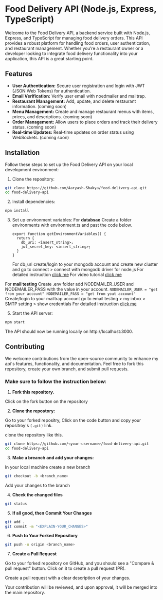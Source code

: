 # Food Delivery API (Node.js, Express, TypeScript)

Welcome to the Food Delivery API, a backend service built with Node.js, Express, and TypeScript for managing food delivery orders. This API provides a robust platform for handling food orders, user authentication, and restaurant management. Whether you're a restaurant owner or a developer looking to integrate food delivery functionality into your application, this API is a great starting point.

## Features

- **User Authentication:** Secure user registration and login with JWT (JSON Web Tokens) for authentication.
- **Email Verification:** Verify user email with noedmailer and mailtrap.
- **Restaurant Management:** Add, update, and delete restaurant information. (coming soon)
- **Menu Management:** Create and manage restaurant menus with items, prices, and descriptions. (coming soon)
- **Order Management:** Allow users to place orders and track their delivery status. (coming soon)
- **Real-time Updates:** Real-time updates on order status using WebSockets. (coming soon)

## Installation

Follow these steps to set up the Food Delivery API on your local development environment:

1. Clone the repository:
  ```sh
  git clone https://github.com/Aaryash-Shakya/food-delivery-api.git
  cd food-delivery-api
  ```

2. Install dependencies:
  ```sh
  npm install
  ```

3. Set up environment variables:
  For **databsae**
    Create a folder environments with environment.ts and past the code below.
    ```
    export function getEnvironmentVariables() {
      return {
        db_uri: <insert_string>;
        jwt_secret_key: <insert_string>;
      }
    }
    ```
    For db_uri create/login to your mongodb account and create new cluster and go to connect > connect with mongodb driver for node.js 
    For detailed instruction [click me](https://www.mongodb.com/languages/javascript/mongodb-and-npm-tutorial)
    For video tutorial [click me](https://youtu.be/LTKgKt_t1JE?si=TVOShixJm1_Zw3cL)

  For **mail testing**
    Create .env folder add NODEMAILER_USER and NODEMAILER_PASS with the value in your account.
    ```
    NODEMAILER_USER = "get from your account"
    NODEMAILER_PASS = "get from yout account"
    ```
    Create/login to your mailtrap account go to email testing > my inbox > SMTP setting > show credentials
    For detailed instruction [click me](https://help.mailtrap.io/article/5-testing-integration)

5. Start the API server:
  ```sh
  npm start
  ```

The API should now be running locally on http://localhost:3000.

## Contributing
We welcome contributions from the open-source community to enhance my api's features, functionality, and documentation. Feel free to fork this repository, create your own branch, and submit pull requests.

### Make sure to follow the instruction below:

1. **Fork this repository.**

Click on the fork button on the repository

2. **Clone the repostory:**

Go to your forked repositry, Click on the code button and copy your repositroy's `(.git)` link.
  
clone the repository like this.

  ```sh
  git clone https://github.com/<your-username>/food-delivery-api.git
  cd food-delivery-api
  ```

3. **Make a breanch and add your changes:**

In your local machine create a new branch

  ```sh
  git checkout -b <branch_name>
  ```

Add your changes to the branch

4. **Check the changed files**

  ```sh
  git status
  ```

5. **If all good, then Commit Your Changes**

  ```sh
  git add .
  git commit -m "<EXPLAIN-YOUR_CHANGES>"
  ```

6. **Push to Your Forked Repository**

  ```sh
  git push -u origin <branch_name>
  ```

7. **Create a Pull Request**

Go to your forked repository on GitHub, and you should see a "Compare & pull request" button. Click on it to create a pull request (PR).

Create a pull request with a clear description of your changes.
  
Your contribution will be reviewed, and upon approval, it will be merged into the main repository.

